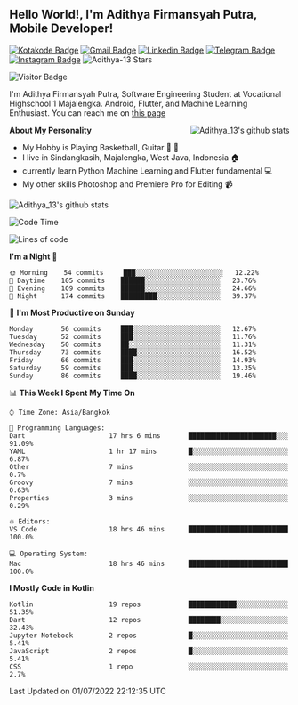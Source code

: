 
## Hello World!, I'm Adithya Firmansyah Putra, Mobile Developer!

[![Kotakode Badge](https://img.shields.io/badge/-Kotakode-green?style=plastic&logo=Kotakode&link=https://kotakode.com/users/527/adithya-13)](https://kotakode.com/users/527/adithya-13)
[![Gmail Badge](https://img.shields.io/badge/-Gmail-white?style=plastic&logo=Gmail&link=mailto:aditputrafirmansyah@gmail.com)](mailto:aditputrafirmansyah@gmail.com)
[![Linkedin Badge](https://img.shields.io/badge/-LinkedIn-blue?style=plastic&logo=Linkedin&link=https://www.linkedin.com/in/aditputrafirmansyah/)](https://www.linkedin.com/in/aditputrafirmansyah/) 
[![Telegram Badge](https://img.shields.io/badge/-Telegram-blue?style=plastic&logo=telegram&link=https://t.me/Adithya_13)](https://t.me/Adithya_13) 
[![Instagram Badge](https://img.shields.io/badge/-Instagram-white?style=plastic&logo=instagram&link=https://www.instagram.com/adithya_firmansyahputra/)](https://www.instagram.com/adithya_firmansyahputra/)
![Adithya-13 Stars](https://img.shields.io/github/stars/Adithya-13?affiliations=OWNER&style=social)

![Visitor Badge](https://visitor-badge.laobi.icu/badge?page_id=Adithya-13.Adithya-13)

I'm Adithya Firmansyah Putra, Software Engineering Student at Vocational Highschool 1 Majalengka. Android, Flutter, and Machine Learning Enthusiast. You can reach me on [this page](https://msha.ke/adithya_13/)

<img align="right" alt="Adithya_13's github stats" src="https://github-readme-stats.vercel.app/api/top-langs/?username=Adithya-13&theme=radical&show_icons=true&hide_border=true&line_height=24"/>

**About My Personality**

- My Hobby is Playing Basketball, Guitar :basketball: :guitar: 
- I live in Sindangkasih, Majalengka, West Java, Indonesia :house:
- currently learn Python Machine Learning and Flutter fundamental :computer:
- My other skills Photoshop and Premiere Pro for Editing :video_camera:

<img alt="Adithya_13's github stats" src="https://github-readme-stats.vercel.app/api?username=Adithya-13&count_private=true&show_icons=true&hide_border=true&include_all_commits=true&line_height=24&theme=radical"/>

<!--START_SECTION:waka-->
![Code Time](http://img.shields.io/badge/Code%20Time-0%20secs-blue)

![Lines of code](https://img.shields.io/badge/From%20Hello%20World%20I%27ve%20Written-1%20Million%20lines%20of%20code-blue)

**I'm a Night 🦉** 

```text
🌞 Morning    54 commits     ███░░░░░░░░░░░░░░░░░░░░░░   12.22% 
🌆 Daytime    105 commits    ██████░░░░░░░░░░░░░░░░░░░   23.76% 
🌃 Evening    109 commits    ██████░░░░░░░░░░░░░░░░░░░   24.66% 
🌙 Night      174 commits    █████████░░░░░░░░░░░░░░░░   39.37%

```
📅 **I'm Most Productive on Sunday** 

```text
Monday       56 commits     ███░░░░░░░░░░░░░░░░░░░░░░   12.67% 
Tuesday      52 commits     ███░░░░░░░░░░░░░░░░░░░░░░   11.76% 
Wednesday    50 commits     ██░░░░░░░░░░░░░░░░░░░░░░░   11.31% 
Thursday     73 commits     ████░░░░░░░░░░░░░░░░░░░░░   16.52% 
Friday       66 commits     ███░░░░░░░░░░░░░░░░░░░░░░   14.93% 
Saturday     59 commits     ███░░░░░░░░░░░░░░░░░░░░░░   13.35% 
Sunday       86 commits     ████░░░░░░░░░░░░░░░░░░░░░   19.46%

```


📊 **This Week I Spent My Time On** 

```text
⌚︎ Time Zone: Asia/Bangkok

💬 Programming Languages: 
Dart                     17 hrs 6 mins       ██████████████████████░░░   91.09% 
YAML                     1 hr 17 mins        █░░░░░░░░░░░░░░░░░░░░░░░░   6.87% 
Other                    7 mins              ░░░░░░░░░░░░░░░░░░░░░░░░░   0.7% 
Groovy                   7 mins              ░░░░░░░░░░░░░░░░░░░░░░░░░   0.63% 
Properties               3 mins              ░░░░░░░░░░░░░░░░░░░░░░░░░   0.29%

🔥 Editors: 
VS Code                  18 hrs 46 mins      █████████████████████████   100.0%

💻 Operating System: 
Mac                      18 hrs 46 mins      █████████████████████████   100.0%

```

**I Mostly Code in Kotlin** 

```text
Kotlin                   19 repos            ████████████░░░░░░░░░░░░░   51.35% 
Dart                     12 repos            ████████░░░░░░░░░░░░░░░░░   32.43% 
Jupyter Notebook         2 repos             █░░░░░░░░░░░░░░░░░░░░░░░░   5.41% 
JavaScript               2 repos             █░░░░░░░░░░░░░░░░░░░░░░░░   5.41% 
CSS                      1 repo              ░░░░░░░░░░░░░░░░░░░░░░░░░   2.7%

```



 Last Updated on 01/07/2022 22:12:35 UTC
<!--END_SECTION:waka-->
